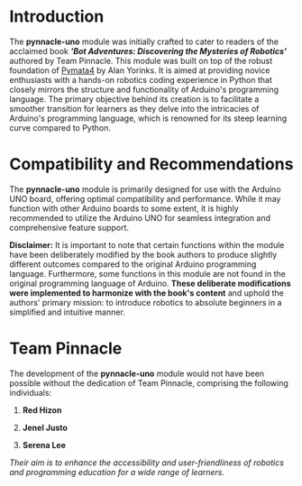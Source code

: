 # Introduction

The **pynnacle-uno** module was initially crafted to cater to readers of the acclaimed book **_'Bot Adventures: Discovering the Mysteries of Robotics'_** authored by Team Pinnacle. This module was built on top of the robust foundation of [Pymata4](https://github.com/MrYsLab/pymata4/) by Alan Yorinks. It is aimed at providing novice enthusiasts with a hands-on robotics coding experience in Python that closely mirrors the structure and functionality of Arduino's programming language. The primary objective behind its creation is to facilitate a smoother transition for learners as they delve into the intricacies of Arduino's programming language, which is renowned for its steep learning curve compared to Python.

# Compatibility and Recommendations

The **pynnacle-uno** module is primarily designed for use with the Arduino UNO board, offering optimal compatibility and performance. While it may function with other Arduino boards to some extent, it is highly recommended to utilize the Arduino UNO for seamless integration and comprehensive feature support.

**Disclaimer:** It is important to note that certain functions within the module have been deliberately modified by the book authors to produce slightly different outcomes compared to the original Arduino programming language. Furthermore, some functions in this module are not found in the original programming language of Arduino. **These deliberate modifications were implemented to harmonize with the book's content** and uphold the authors' primary mission: to introduce robotics to absolute beginners in a simplified and intuitive manner.

# Team Pinnacle

The development of the **pynnacle-uno** module would not have been possible without the dedication of Team Pinnacle, comprising the following individuals:

1.  **Red Hizon**

2.  **Jenel Justo**

3.  **Serena Lee**

_Their aim is to enhance the accessibility and user-friendliness of robotics and programming education for a wide range of learners._
